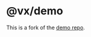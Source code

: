 # @vx/demo

This is a fork of the
[demo repo](https://github.com/hshoff/vx/tree/master/packages/vx-demo).

